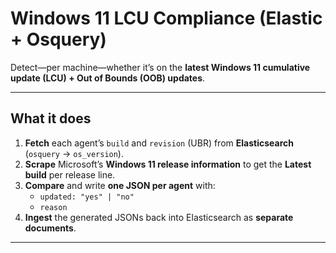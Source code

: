# Windows 11 LCU Compliance (Elastic + Osquery)

Detect—per machine—whether it’s on the **latest Windows 11 cumulative update (LCU) + Out of Bounds (OOB) updates**.

---

## What it does

1. **Fetch** each agent’s `build` and `revision` (UBR) from **Elasticsearch** (`osquery` → `os_version`).
2. **Scrape** Microsoft’s **Windows 11 release information** to get the **Latest build** per release line.
3. **Compare** and write **one JSON per agent** with:
   - `updated: "yes" | "no"`
   - `reason`
4. **Ingest** the generated JSONs back into Elasticsearch as **separate documents**.

---

